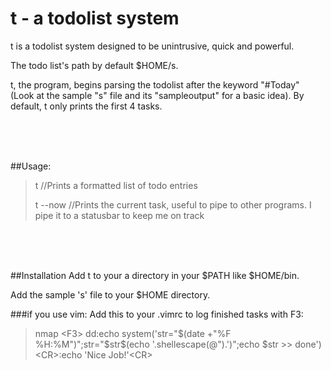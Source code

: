 t - a todolist system
=====================

t is a todolist system designed to be unintrusive, quick and powerful.

The todo list's path by default $HOME/s. 

t, the program, begins parsing the todolist after the keyword "#Today" (Look at the sample "s" file and its "sampleoutput" for a basic idea). 
By default, t only prints the first 4 tasks.

<br><br><br>

##Usage:
>t //Prints a formatted list of todo entries
>
>t --now //Prints the current task, useful to pipe to other programs. I pipe it to a statusbar to keep me on track

<br><br><br>

##Installation
Add t to your a directory in your $PATH like $HOME/bin.

Add the sample 's' file to your $HOME directory.

###if you use vim:
Add this to your .vimrc to log finished tasks with F3:

>nmap \<F3\> dd:echo system('str="$(date +"%F %H:%M")";str="$str$(echo '.shellescape(@").')";echo $str \>\> done')\<CR\>:echo 'Nice Job!'\<CR\>

